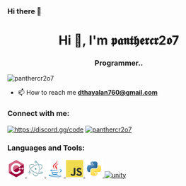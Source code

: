 ### Hi there 👋

<h1 align="center">Hi 👋, I'm 𝖕𝖆𝖓𝖙𝖍𝖊𝖗𝖈𝖗2𝖔7</h1>
<h3 align="center">Programmer..</h3>

<p align="left"> <img src="https://komarev.com/ghpvc/?username=panthercr2o7&label=Profile%20views&color=0e75b6&style=flat" alt="panthercr2o7" /> </p>

- 📫 How to reach me **dthayalan760@gmail.com**

<h3 align="left">Connect with me:</h3>
<p align="left">
<a href="https://discord.gg/https://discord.gg/code" target="blank"><img align="center" src="https://raw.githubusercontent.com/rahuldkjain/github-profile-readme-generator/master/src/images/icons/Social/discord.svg" alt="https://discord.gg/code" height="30" width="40" /></a>
<a href="https://instagram.com/panthercr2o7" target="blank"><img align="center" src="https://raw.githubusercontent.com/rahuldkjain/github-profile-readme-generator/master/src/images/icons/Social/instagram.svg" alt="panthercr2o7" height="30" width="40" /></a>
</p>

<h3 align="left">Languages and Tools:</h3>
<p align="left"> <a href="https://www.w3schools.com/cpp/" target="_blank" rel="noreferrer"> <img src="https://raw.githubusercontent.com/devicons/devicon/master/icons/cplusplus/cplusplus-original.svg" alt="cplusplus" width="40" height="40"/> </a> <a href="https://www.electronjs.org" target="_blank" rel="noreferrer"> <img src="https://raw.githubusercontent.com/devicons/devicon/master/icons/electron/electron-original.svg" alt="electron" width="40" height="40"/> </a> <a href="https://www.java.com" target="_blank" rel="noreferrer"> <img src="https://raw.githubusercontent.com/devicons/devicon/master/icons/java/java-original.svg" alt="java" width="40" height="40"/> </a> <a href="https://developer.mozilla.org/en-US/docs/Web/JavaScript" target="_blank" rel="noreferrer"> <img src="https://raw.githubusercontent.com/devicons/devicon/master/icons/javascript/javascript-original.svg" alt="javascript" width="40" height="40"/> </a> <a href="https://www.python.org" target="_blank" rel="noreferrer"> <img src="https://raw.githubusercontent.com/devicons/devicon/master/icons/python/python-original.svg" alt="python" width="40" height="40"/> </a> <a href="https://unity.com/" target="_blank" rel="noreferrer"> <img src="https://www.vectorlogo.zone/logos/unity3d/unity3d-icon.svg" alt="unity" width="40" height="40"/> </a> </p>

